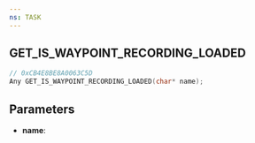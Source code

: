 ```yaml
---
ns: TASK
---
```

## GET_IS_WAYPOINT_RECORDING_LOADED

```c
// 0xCB4E8BE8A0063C5D
Any GET_IS_WAYPOINT_RECORDING_LOADED(char* name);
```

## Parameters
* **name**:
